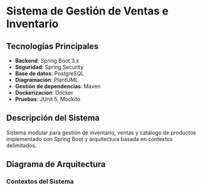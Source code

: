# Sistema de Gestión de Ventas e Inventario

## Tecnologías Principales
- **Backend**: Spring Boot 3.x
- **Seguridad**: Spring Security
- **Base de datos**: PostgreSQL
- **Diagramación**: PlantUML
- **Gestión de dependencias**: Maven
- **Dockerizacion**: Docker
- **Pruebas**: JUnit 5, Mockito

## Descripción del Sistema
Sistema modular para gestión de inventario, ventas y catálogo de productos implementado con Spring Boot y arquitectura basada en contextos delimitados.

## Diagrama de Arquitectura

### Contextos del Sistema
